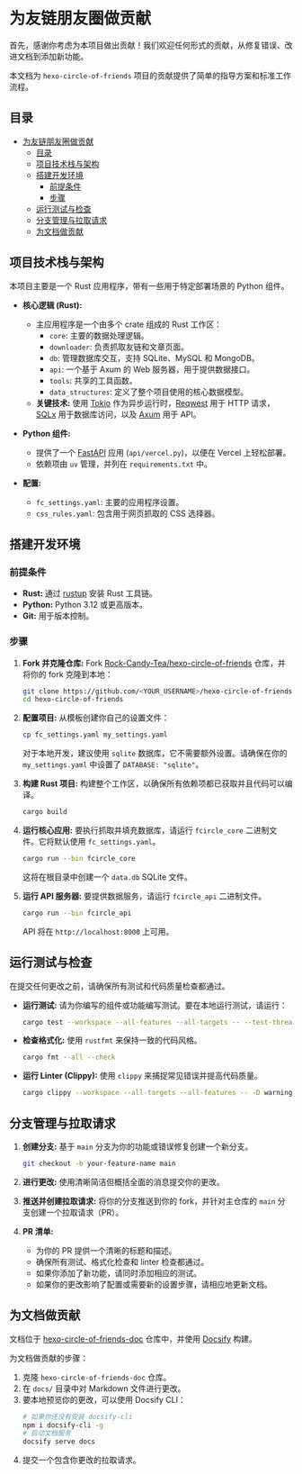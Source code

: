 # 为友链朋友圈做贡献

首先，感谢你考虑为本项目做出贡献！我们欢迎任何形式的贡献，从修复错误、改进文档到添加新功能。

本文档为 `hexo-circle-of-friends` 项目的贡献提供了简单的指导方案和标准工作流程。

## 目录

- [为友链朋友圈做贡献](#为友链朋友圈做贡献)
  - [目录](#目录)
  - [项目技术栈与架构](#项目技术栈与架构)
  - [搭建开发环境](#搭建开发环境)
    - [前提条件](#前提条件)
    - [步骤](#步骤)
  - [运行测试与检查](#运行测试与检查)
  - [分支管理与拉取请求](#分支管理与拉取请求)
  - [为文档做贡献](#为文档做贡献)

## 项目技术栈与架构

本项目主要是一个 Rust 应用程序，带有一些用于特定部署场景的 Python 组件。

- **核心逻辑 (Rust):**

  - 主应用程序是一个由多个 crate 组成的 Rust 工作区：
    - `core`: 主要的数据处理逻辑。
    - `downloader`: 负责抓取友链和文章页面。
    - `db`: 管理数据库交互，支持 SQLite、MySQL 和 MongoDB。
    - `api`: 一个基于 Axum 的 Web 服务器，用于提供数据接口。
    - `tools`: 共享的工具函数。
    - `data_structures`: 定义了整个项目使用的核心数据模型。
  - **关键技术:** 使用 [Tokio](https://tokio.rs/) 作为异步运行时，[Reqwest](https://github.com/seanmonstar/reqwest) 用于 HTTP 请求，[SQLx](https://github.com/launchbadge/sqlx) 用于数据库访问，以及 [Axum](https://github.com/tokio-rs/axum) 用于 API。

- **Python 组件:**

  - 提供了一个 [FastAPI](https://fastapi.tiangolo.com/) 应用 (`api/vercel.py`)，以便在 Vercel 上轻松部署。
  - 依赖项由 `uv` 管理，并列在 `requirements.txt` 中。

- **配置:**
  - `fc_settings.yaml`: 主要的应用程序设置。
  - `css_rules.yaml`: 包含用于网页抓取的 CSS 选择器。

## 搭建开发环境

### 前提条件

- **Rust:** 通过 [rustup](https://rustup.rs/) 安装 Rust 工具链。
- **Python:** Python 3.12 或更高版本。
- **Git:** 用于版本控制。

### 步骤

1.  **Fork 并克隆仓库:**
    Fork [Rock-Candy-Tea/hexo-circle-of-friends](https://github.com/Rock-Candy-Tea/hexo-circle-of-friends) 仓库，并将你的 fork 克隆到本地：

    ```bash
    git clone https://github.com/<YOUR_USERNAME>/hexo-circle-of-friends.git
    cd hexo-circle-of-friends
    ```

2.  **配置项目:**
    从模板创建你自己的设置文件：

    ```bash
    cp fc_settings.yaml my_settings.yaml
    ```

    对于本地开发，建议使用 `sqlite` 数据库，它不需要额外设置。请确保在你的 `my_settings.yaml` 中设置了 `DATABASE: "sqlite"`。

3.  **构建 Rust 项目:**
    构建整个工作区，以确保所有依赖项都已获取并且代码可以编译。

    ```bash
    cargo build
    ```

4.  **运行核心应用:**
    要执行抓取并填充数据库，请运行 `fcircle_core` 二进制文件。它将默认使用 `fc_settings.yaml`。

    ```bash
    cargo run --bin fcircle_core
    ```

    这将在根目录中创建一个 `data.db` SQLite 文件。

5.  **运行 API 服务器:**
    要提供数据服务，请运行 `fcircle_api` 二进制文件。
    ```bash
    cargo run --bin fcircle_api
    ```
    API 将在 `http://localhost:8000` 上可用。

## 运行测试与检查

在提交任何更改之前，请确保所有测试和代码质量检查都通过。

- **运行测试:**
  请为你编写的组件或功能编写测试。要在本地运行测试，请运行：

  ```bash
  cargo test --workspace --all-features --all-targets -- --test-threads=1
  ```

- **检查格式化:**
  使用 `rustfmt` 来保持一致的代码风格。

  ```bash
  cargo fmt --all --check
  ```

- **运行 Linter (Clippy):**
  使用 `clippy` 来捕捉常见错误并提高代码质量。
  ```bash
  cargo clippy --workspace --all-targets --all-features -- -D warnings
  ```

## 分支管理与拉取请求

1.  **创建分支:** 基于 `main` 分支为你的功能或错误修复创建一个新分支。

    ```bash
    git checkout -b your-feature-name main
    ```

2.  **进行更改:** 使用清晰简洁但概括全面的消息提交你的更改。

3.  **推送并创建拉取请求:** 将你的分支推送到你的 fork，并针对主仓库的 `main` 分支创建一个拉取请求（PR）。

4.  **PR 清单:**
    - 为你的 PR 提供一个清晰的标题和描述。
    - 确保所有测试、格式化检查和 linter 检查都通过。
    - 如果你添加了新功能，请同时添加相应的测试。
    - 如果你的更改影响了配置或需要新的设置步骤，请相应地更新文档。

## 为文档做贡献

文档位于 [hexo-circle-of-friends-doc](https://github.com/hiltay/hexo-circle-of-friends-doc) 仓库中，并使用 [Docsify](https://docsify.js.org/) 构建。

为文档做贡献的步骤：

1.  克隆 `hexo-circle-of-friends-doc` 仓库。
2.  在 `docs/` 目录中对 Markdown 文件进行更改。
3.  要本地预览你的更改，可以使用 Docsify CLI：
    ```bash
    # 如果你还没有安装 docsify-cli
    npm i docsify-cli -g
    # 启动文档服务
    docsify serve docs
    ```
4.  提交一个包含你更改的拉取请求。
